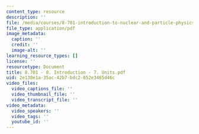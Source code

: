 ```yaml
---
content_type: resource
description: ''
file: /media/courses/8-701-introduction-to-nuclear-and-particle-physics-fall-2020/8701-0-introduction-7-units.pdf
file_type: application/pdf
image_metadata:
  caption: ''
  credit: ''
  image-alt: ''
learning_resource_types: []
license: ''
resourcetype: Document
title: 8.701 - 0. Introduction - 7. Units.pdf
uid: 2e138e1a-35ac-42b7-bdc2-652e3465d46c
video_files:
  video_captions_file: ''
  video_thumbnail_file: ''
  video_transcript_file: ''
video_metadata:
  video_speakers: ''
  video_tags: ''
  youtube_id: ''
---
```


